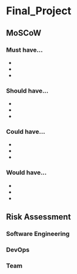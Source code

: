 # Final_Project


## MoSCoW 

### Must have...
*
*
*
### Should have...
*
*
*
### Could have...
*
*
*
### Would have...
*
*
*

## Risk Assessment

### Software Engineering 

### DevOps

### Team 